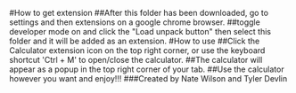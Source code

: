 #How to get extension
##After this folder has been downloaded, go to settings and then extensions on a google chrome browser.
##toggle developer mode on and click the "Load unpack button" then select this folder and it will be added as an extension.
#How to use
##Click the Calculator extension icon on the top right corner, or use the keyboard shortcut 'Ctrl + M' to open/close the calculator.
##The calculator will appear as a popup in the top right corner of your tab.
##Use the calculator however you want and enjoy!!!
###Created by Nate Wilson and Tyler Devlin 
